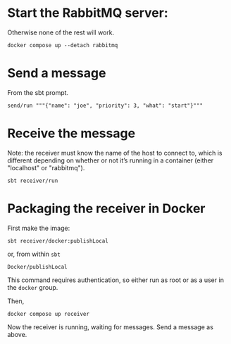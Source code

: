 # Start the RabbitMQ server:

Otherwise none of the rest will work.

    docker compose up --detach rabbitmq

# Send a message

From the sbt prompt.

    send/run """{"name": "joe", "priority": 3, "what": "start"}"""

# Receive the message

Note: the receiver must know the name of the host to connect to, which
is different depending on whether or not it’s running in a container
(either "localhost" or "rabbitmq").

    sbt receiver/run

# Packaging the receiver in Docker

First make the image:

    sbt receiver/docker:publishLocal

or, from within `sbt`

    Docker/publishLocal

This command requires authentication, so either run as root or as a
user in the `docker` group.

Then,

    docker compose up receiver

Now the receiver is running, waiting for messages.  Send a message as above.
